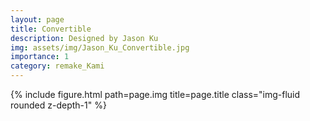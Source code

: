```yaml
---
layout: page
title: Convertible
description: Designed by Jason Ku
img: assets/img/Jason_Ku_Convertible.jpg
importance: 1
category: remake_Kami
---
```


<div class="row">
    <div class="col-sm mt-3 mt-md-0">
        {% include figure.html path=page.img title=page.title class="img-fluid rounded z-depth-1" %}
    </div>
</div>